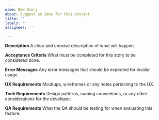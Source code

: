 ```yaml
---
name: New Story
about: Suggest an idea for this project
title: ''
labels: ''
assignees: ''

---
```


**Description**
A clear and concise description of what will happen.

**Acceptance Criteria**
What must be completed for this story to be considered done.

**Error Messages**
Any error messages that should be expected for invalid usage.

**UX Requirements**
Mockups, wireframes or any notes pertaining to the UX.

**Tech Requirements**
Design patterns, naming conventions, or any other considerations for the developer.

**QA Requirements**
What the QA should be testing for when evaluating this feature.

